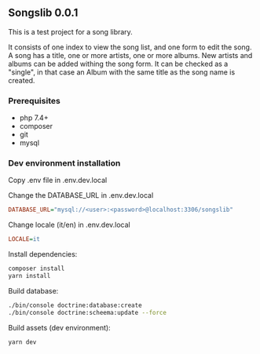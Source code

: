 ## Songslib 0.0.1

This is a test project for a song library.

It consists of one index to view the song list, and one form to edit the song.
A song has a title, one or more artists, one or more albums. New artists and albums can be added withing the song form.
It can be checked as a "single", in that case an Album with the same title as the song name is created.

### Prerequisites

* php 7.4+
* composer
* git
* mysql

### Dev environment installation

Copy .env file in .env.dev.local

Change the DATABASE_URL in .env.dev.local

```ini
DATABASE_URL="mysql://<user>:<password>@localhost:3306/songslib"
```

Change locale (it/en) in .env.dev.local
```ini
LOCALE=it
```

Install dependencies:

```bash
composer install
yarn install
```

Build database:

```bash
./bin/console doctrine:database:create
./bin/console doctrine:scheema:update --force
```

Build assets (dev environment):

```bash
yarn dev
```

